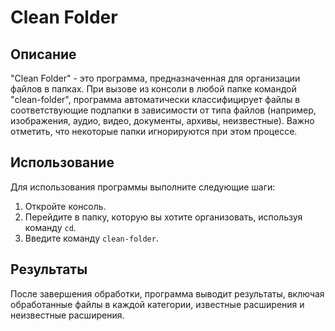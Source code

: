 # Clean Folder

## Описание
"Clean Folder" - это программа, предназначенная для организации файлов в папках. При вызове из консоли в любой папке командой "clean-folder", программа автоматически классифицирует файлы в соответствующие подпапки в зависимости от типа файлов (например, изображения, аудио, видео, документы, архивы, неизвестные). Важно отметить, что некоторые папки игнорируются при этом процессе.

## Использование
Для использования программы выполните следующие шаги:

1. Откройте консоль.
2. Перейдите в папку, которую вы хотите организовать, используя команду `cd`.
3. Введите команду `clean-folder`.



## Результаты
После завершения обработки, программа выводит результаты, включая обработанные файлы в каждой категории, известные расширения и неизвестные расширения.
